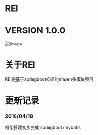 # REI
# VERSION 1.0.0
![image](https://raw.githubusercontent.com/ByNow/rei/master/rei-admin/src/main/resources/webapp/static/images/rei.jpg)

# 关于REI
REI是基于springboot框架的maven多模块项目

# 更新记录
### 2018/04/18
框架搭建初步完成
springboot+mybatis




